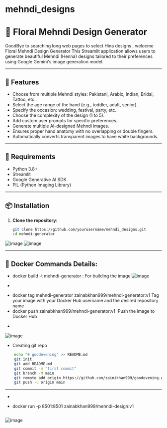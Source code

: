 # mehndi_designs
# 🌸 Floral Mehndi Design Generator
GoodBye to searching long web pages to select Hina designs , welocme Floral Mehndi Design Generator
This Streamlit application allows users to generate beautiful Mehndi (Henna) designs tailored to their preferences using Google Gemini's image generation model.

---

## 🚀 Features

- Choose from multiple Mehndi styles: Pakistani, Arabic, Indian, Bridal, Tattoo, etc.
- Select the age range of the hand (e.g., toddler, adult, senior).
- Specify the occasion: wedding, festival, party, etc.
- Choose the complexity of the design (1 to 5).
- Add custom user prompts for specific preferences.
- Generate multiple AI-designed Mehndi images.
- Ensures proper hand anatomy with no overlapping or double fingers.
- Automatically converts transparent images to have white backgrounds.

---

## 🧰 Requirements

- Python 3.8+
- Streamlit
- Google Generative AI SDK
- PIL (Python Imaging Library)

---

## 📦 Installation

1. **Clone the repository**:
   ```bash
   git clone https://github.com/yourusername/mehndi_designs.git
   cd mehndi-generator
   ```
![image](https://github.com/user-attachments/assets/4f9affa6-5dac-45db-b566-eebf662ae73e)
![image](https://github.com/user-attachments/assets/f0fad538-09e4-405c-a74c-4c3f22334ab8)


---
## 🐳 Docker Commands Details:
-  docker build -t mehndi-generator : For building the image
  ![image](https://github.com/user-attachments/assets/11dca29b-3aaf-4206-8b06-e943bca624f3)
- ```bash
-  docker tag mehndi-generator zainabkhan999/mehndi-generator:v1   Tag your image with your Docker Hub username and the desired repository name
-  docker push zainabkhan999/mehndi-generator:v1 :Push the image to Docker Hub
-  ```
  ![image](https://github.com/user-attachments/assets/7cd9c436-b225-4806-b3fa-cd66f5bfd253)
-  Creating git repo
  ```bash
      echo "# goodevening" >> README.md
      git init
      git add README.md
      git commit -m "first commit"
      git branch -M main
      git remote add origin https://github.com/zainikhan999/goodevening.git
      git push -u origin main
   ```
---
- ```bash
- docker run -p 8501:8501 zainabkhan999/mehndi-design:v1
  ```
![image](https://github.com/user-attachments/assets/82a17039-8ffe-4895-b4cf-58e5a1fb9b66)


